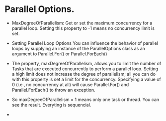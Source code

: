 # Parallel Options. 

- MaxDegreeOfParallelism: Get or set the maximum concurrency for a parallel loop. Setting this property to -1 means no concurrency limit is set.

- Setting Parallel Loop Options You can influence the behavior of parallel loops by supplying an instance of the ParallelOptions class as an argument to Parallel.For() or Parallel.ForEach()

- The property, maxDegreeOfParallelism, allows you to limit the number of Tasks that are executed concurrently to perform a parallel loop. Setting a high limit does not increase the degree of parallelism; all you can do with this property is set a limit for the concurrency. Specifying a value of 0 (i.e., no concurrency at all) will cause Parallel.For() and Parallel.ForEach() to throw an exception.

- So maxDegreeOfParallelism = 1 means only one task or thread. You can see the result. Everyting is sequencial.
- 